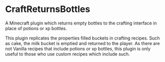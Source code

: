 # CraftReturnsBottles
A Minecraft plugin which returns empty bottles to the crafting interface in place of potions or xp bottles.

This plugin replicates the properties filled buckets in crafting recipes. Such as cake, the milk bucket is emptied and returned to the player.
As there are not Vanilla recipes that include potions or xp bottles, this plugin is only useful to those who use custom recipes which include such.
